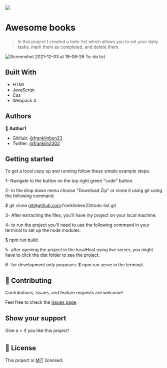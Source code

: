![](https://img.shields.io/badge/Microverse-blueviolet)

# Awesome books

> In this project I created a todo-list which allows you to set your daily tasks, mark them as completed, and delete them.

![Screenshot 2021-12-03 at 18-08-26 To-do list](https://user-images.githubusercontent.com/68623189/144679475-91532cb2-1952-47c4-ae0a-b3136b750b60.png)

## Built With

- HTML
- JavaScript
- Css
- Webpack 4

## Authors

👤 **Author1**

- GitHub: [@franklinben23](https://github.com/franklinben23)
- Twitter: [@franklin2302](https://twitter.com/franklin2302)

## Getting started

To get a local copy up and running follow these simple example steps.

1- Navigate to the button on the top right green "code" button.

2- In the drop down menu choose "Download Zip" or clone it using git using the following command.

$ git clone git@github.com:franklinben23/todo-list.git

3- After extracting the files, you'll have my project on your local machine.

4- to run the project you'll need to use the following command in your terminal to set up the node modules.

$ npm run build

5- after opening the project in the localHost using live server, you might have to click the dist folder to see the project.

6- for development only purposes: $ npm run serve in the terminal.

## 🤝 Contributing

Contributions, issues, and feature requests are welcome!

Feel free to check the [issues page](../../issues/).

## Show your support

Give a ⭐️ if you like this project!

## 📝 License

This project is [MIT](./MIT.md) licensed.
